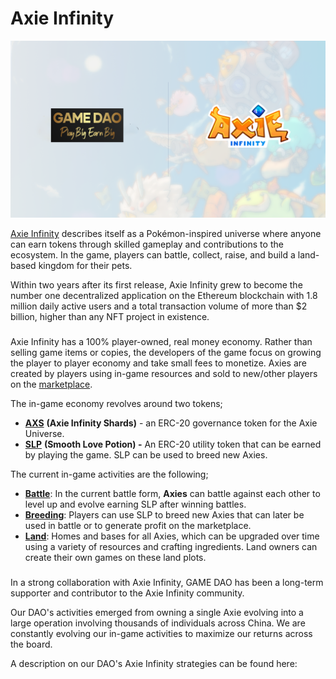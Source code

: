# Axie Infinity

![](<../.gitbook/assets/Frame 177V1.png>)

​[Axie Infinity](https://axieinfinity.com) describes itself as a Pokémon-inspired universe where anyone can earn tokens through skilled gameplay and contributions to the ecosystem. In the game, players can battle, collect, raise, and build a land-based kingdom for their pets.

Within two years after its first release, Axie Infinity grew to become the number one decentralized application on the Ethereum blockchain with 1.8 million daily active users and a total transaction volume of more than $2 billion, higher than any NFT project in existence.

### &#x20;<a href="#game-economics" id="game-economics"></a>

Axie Infinity has a 100% player-owned, real money economy. Rather than selling game items or copies, the developers of the game focus on growing the player to player economy and take small fees to monetize. Axies are created by players using in-game resources and sold to new/other players on the [marketplace](https://marketplace.axieinfinity.com).

The in-game economy revolves around two tokens;

* ​[**AXS**](https://www.coingecko.com/en/coins/axie-infinity) **(Axie Infinity Shards)** - an ERC-20 governance token for the Axie Universe.
* ​[**SLP**](https://www.coingecko.com/en/coins/smooth-love-potion) **(Smooth Love Potion) -** An ERC-20 utility token that can be earned by playing the game. SLP can be used to breed new Axies.

The current in-game activities are the following;

* ​[**Battle**](https://axie.substack.com/p/axie-infinity-community-alpha-guide): In the current battle form, **Axies** can battle against each other to level up and evolve earning SLP after winning battles.
* ​[**Breeding**](https://whitepaper.axieinfinity.com/gameplay/breeding): Players can use SLP to breed new Axies that can later be used in battle or to generate profit on the marketplace.
* ​[**Land**](https://land.axieinfinity.com): Homes and bases for all Axies, which can be upgraded over time using a variety of resources and crafting ingredients. Land owners can create their own games on these land plots.

### &#x20;<a href="#merit-circle-x-axie-infinity" id="merit-circle-x-axie-infinity"></a>

In a strong collaboration with Axie Infinity, GAME DAO has been a long-term supporter and contributor to the Axie Infinity community.

Our DAO's activities emerged from owning a single Axie evolving into a large operation involving thousands of individuals across China. We are constantly evolving our in-game activities to maximize our returns across the board.

A description on our DAO's Axie Infinity strategies can be found here:
